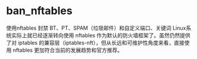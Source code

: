 # ban_nftables
使用nftables 封禁 BT、PT、SPAM（垃圾邮件）和自定义端口、关键词
Linux系统实际上就已经逐渐转向使用 nftables 作为默认的防火墙框架了。虽然仍然提供了对 iptables 的兼容层（iptables-nft），但从长远和可维护性角度来看，直接使用 nftables 更加符合当前的发展趋势和官方推荐。
